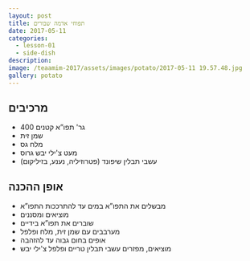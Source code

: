 ```yaml
---
layout: post
title: תפוחי אדמה שבורים
date: 2017-05-11
categories:
  - lesson-01
  - side-dish
description: 
image: /teaamim-2017/assets/images/potato/2017-05-11 19.57.48.jpg
gallery: potato
---
```


## מרכיבים

- 400 גר' תפו”א קטנים
- שמן זית
- מלח גס
- מעט צ'ילי יבש גרוס
- עשבי תבלין שיפונד (פטרוזיליה, נענע, בזיליקום)

## אופן ההכנה

- מבשלים את התפו”א במים עד להתרככות התפו”א
- מוציאים ומסננים
- שוברים את תפו”א בידיים
- מערבבים עם שמן זית, מלח ופלפל
- אופים בחום גבוה עד להזהבה
- מוציאים, מפזרים עשבי תבלין טריים ופלפל צ'ילי יבש
